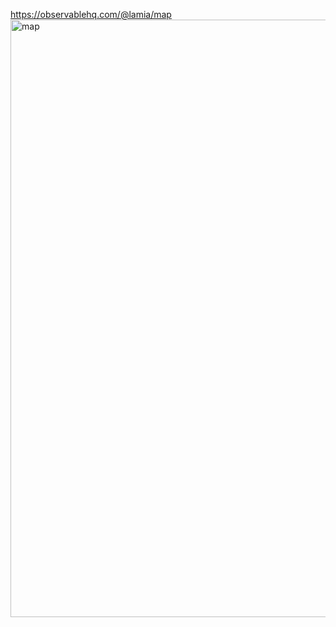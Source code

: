 https://observablehq.com/@lamia/map
<img width="956" alt="map" src="https://github.com/user-attachments/assets/3487a1ce-5f0f-440c-aecc-4a747779e720">
